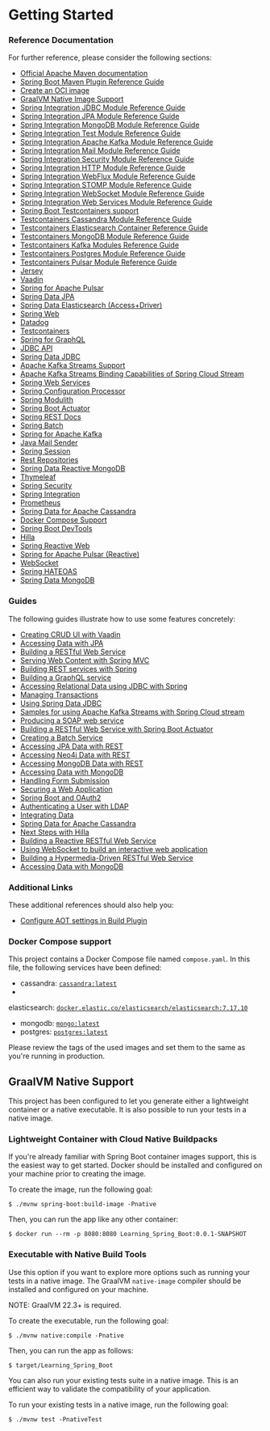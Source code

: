 # Getting Started

### Reference Documentation

For further reference, please consider the following sections:

* [Official Apache Maven documentation](https://maven.apache.org/guides/index.html)
* [Spring Boot Maven Plugin Reference Guide](https://docs.spring.io/spring-boot/docs/3.1.2/maven-plugin/reference/html/)
* [Create an OCI image](https://docs.spring.io/spring-boot/docs/3.1.2/maven-plugin/reference/html/#build-image)
* [GraalVM Native Image Support](https://docs.spring.io/spring-boot/docs/3.1.2/reference/html/native-image.html#native-image)
* [Spring Integration JDBC Module Reference Guide](https://docs.spring.io/spring-integration/reference/html/jdbc.html)
* [Spring Integration JPA Module Reference Guide](https://docs.spring.io/spring-integration/reference/html/jpa.html)
* [Spring Integration MongoDB Module Reference Guide](https://docs.spring.io/spring-integration/reference/html/mongodb.html)
* [Spring Integration Test Module Reference Guide](https://docs.spring.io/spring-integration/reference/html/testing.html)
* [Spring Integration Apache Kafka Module Reference Guide](https://docs.spring.io/spring-integration/reference/html/kafka.html)
* [Spring Integration Mail Module Reference Guide](https://docs.spring.io/spring-integration/reference/html/mail.html)
* [Spring Integration Security Module Reference Guide](https://docs.spring.io/spring-integration/reference/html/security.html)
* [Spring Integration HTTP Module Reference Guide](https://docs.spring.io/spring-integration/reference/html/http.html)
* [Spring Integration WebFlux Module Reference Guide](https://docs.spring.io/spring-integration/reference/html/webflux.html)
* [Spring Integration STOMP Module Reference Guide](https://docs.spring.io/spring-integration/reference/html/stomp.html)
* [Spring Integration WebSocket Module Reference Guide](https://docs.spring.io/spring-integration/reference/html/web-sockets.html)
* [Spring Integration Web Services Module Reference Guide](https://docs.spring.io/spring-integration/reference/html/ws.html)
* [Spring Boot Testcontainers support](https://docs.spring.io/spring-boot/docs/3.1.2/reference/html/features.html#features.testing.testcontainers)
* [Testcontainers Cassandra Module Reference Guide](https://www.testcontainers.org/modules/databases/cassandra/)
* [Testcontainers Elasticsearch Container Reference Guide](https://www.testcontainers.org/modules/elasticsearch/)
* [Testcontainers MongoDB Module Reference Guide](https://www.testcontainers.org/modules/databases/mongodb/)
* [Testcontainers Kafka Modules Reference Guide](https://www.testcontainers.org/modules/kafka/)
* [Testcontainers Postgres Module Reference Guide](https://www.testcontainers.org/modules/databases/postgres/)
* [Testcontainers Pulsar Module Reference Guide](https://www.testcontainers.org/modules/pulsar/)
* [Jersey](https://docs.spring.io/spring-boot/docs/3.1.2/reference/htmlsingle/#web.servlet.jersey)
* [Vaadin](https://vaadin.com/docs)
* [Spring for Apache Pulsar](https://docs.spring.io/spring-pulsar/docs/0.2.x/reference/html/)
* [Spring Data JPA](https://docs.spring.io/spring-boot/docs/3.1.2/reference/htmlsingle/#data.sql.jpa-and-spring-data)
* [Spring Data Elasticsearch (Access+Driver)](https://docs.spring.io/spring-boot/docs/3.1.2/reference/htmlsingle/#data.nosql.elasticsearch)
* [Spring Web](https://docs.spring.io/spring-boot/docs/3.1.2/reference/htmlsingle/#web)
* [Datadog](https://docs.spring.io/spring-boot/docs/3.1.2/reference/htmlsingle/#actuator.metrics.export.datadog)
* [Testcontainers](https://www.testcontainers.org/)
* [Spring for GraphQL](https://docs.spring.io/spring-boot/docs/3.1.2/reference/html/web.html#web.graphql)
* [JDBC API](https://docs.spring.io/spring-boot/docs/3.1.2/reference/htmlsingle/#data.sql)
* [Spring Data JDBC](https://docs.spring.io/spring-boot/docs/3.1.2/reference/htmlsingle/#data.sql.jdbc)
* [Apache Kafka Streams Support](https://docs.spring.io/spring-kafka/docs/current/reference/html/#streams-kafka-streams)
* [Apache Kafka Streams Binding Capabilities of Spring Cloud Stream](https://docs.spring.io/spring-cloud-stream/docs/current/reference/htmlsingle/#_kafka_streams_binding_capabilities_of_spring_cloud_stream)
* [Spring Web Services](https://docs.spring.io/spring-boot/docs/3.1.2/reference/htmlsingle/#io.webservices)
* [Spring Configuration Processor](https://docs.spring.io/spring-boot/docs/3.1.2/reference/htmlsingle/#appendix.configuration-metadata.annotation-processor)
* [Spring Modulith](https://docs.spring.io/spring-modulith/docs/current/reference/html/)
* [Spring Boot Actuator](https://docs.spring.io/spring-boot/docs/3.1.2/reference/htmlsingle/#actuator)
* [Spring REST Docs](https://docs.spring.io/spring-restdocs/docs/current/reference/html5/)
* [Spring Batch](https://docs.spring.io/spring-boot/docs/3.1.2/reference/htmlsingle/#howto.batch)
* [Spring for Apache Kafka](https://docs.spring.io/spring-boot/docs/3.1.2/reference/htmlsingle/#messaging.kafka)
* [Java Mail Sender](https://docs.spring.io/spring-boot/docs/3.1.2/reference/htmlsingle/#io.email)
* [Spring Session](https://docs.spring.io/spring-session/reference/)
* [Rest Repositories](https://docs.spring.io/spring-boot/docs/3.1.2/reference/htmlsingle/#howto.data-access.exposing-spring-data-repositories-as-rest)
* [Spring Data Reactive MongoDB](https://docs.spring.io/spring-boot/docs/3.1.2/reference/htmlsingle/#data.nosql.mongodb)
* [Thymeleaf](https://docs.spring.io/spring-boot/docs/3.1.2/reference/htmlsingle/#web.servlet.spring-mvc.template-engines)
* [Spring Security](https://docs.spring.io/spring-boot/docs/3.1.2/reference/htmlsingle/#web.security)
* [Spring Integration](https://docs.spring.io/spring-boot/docs/3.1.2/reference/htmlsingle/#messaging.spring-integration)
* [Prometheus](https://docs.spring.io/spring-boot/docs/3.1.2/reference/htmlsingle/#actuator.metrics.export.prometheus)
* [Spring Data for Apache Cassandra](https://docs.spring.io/spring-boot/docs/3.1.2/reference/htmlsingle/#data.nosql.cassandra)
* [Docker Compose Support](https://docs.spring.io/spring-boot/docs/3.1.2/reference/htmlsingle/#features.docker-compose)
* [Spring Boot DevTools](https://docs.spring.io/spring-boot/docs/3.1.2/reference/htmlsingle/#using.devtools)
* [Hilla](https://hilla.dev/)
* [Spring Reactive Web](https://docs.spring.io/spring-boot/docs/3.1.2/reference/htmlsingle/#web.reactive)
* [Spring for Apache Pulsar (Reactive)](https://docs.spring.io/spring-pulsar/docs/0.2.x/reference/html/#reactive-pulsar)
* [WebSocket](https://docs.spring.io/spring-boot/docs/3.1.2/reference/htmlsingle/#messaging.websockets)
* [Spring HATEOAS](https://docs.spring.io/spring-boot/docs/3.1.2/reference/htmlsingle/#web.spring-hateoas)
* [Spring Data MongoDB](https://docs.spring.io/spring-boot/docs/3.1.2/reference/htmlsingle/#data.nosql.mongodb)

### Guides

The following guides illustrate how to use some features concretely:

* [Creating CRUD UI with Vaadin](https://spring.io/guides/gs/crud-with-vaadin/)
* [Accessing Data with JPA](https://spring.io/guides/gs/accessing-data-jpa/)
* [Building a RESTful Web Service](https://spring.io/guides/gs/rest-service/)
* [Serving Web Content with Spring MVC](https://spring.io/guides/gs/serving-web-content/)
* [Building REST services with Spring](https://spring.io/guides/tutorials/rest/)
* [Building a GraphQL service](https://spring.io/guides/gs/graphql-server/)
* [Accessing Relational Data using JDBC with Spring](https://spring.io/guides/gs/relational-data-access/)
* [Managing Transactions](https://spring.io/guides/gs/managing-transactions/)
* [Using Spring Data JDBC](https://github.com/spring-projects/spring-data-examples/tree/master/jdbc/basics)
* [Samples for using Apache Kafka Streams with Spring Cloud stream](https://github.com/spring-cloud/spring-cloud-stream-samples/tree/master/kafka-streams-samples)
* [Producing a SOAP web service](https://spring.io/guides/gs/producing-web-service/)
* [Building a RESTful Web Service with Spring Boot Actuator](https://spring.io/guides/gs/actuator-service/)
* [Creating a Batch Service](https://spring.io/guides/gs/batch-processing/)
* [Accessing JPA Data with REST](https://spring.io/guides/gs/accessing-data-rest/)
* [Accessing Neo4j Data with REST](https://spring.io/guides/gs/accessing-neo4j-data-rest/)
* [Accessing MongoDB Data with REST](https://spring.io/guides/gs/accessing-mongodb-data-rest/)
* [Accessing Data with MongoDB](https://spring.io/guides/gs/accessing-data-mongodb/)
* [Handling Form Submission](https://spring.io/guides/gs/handling-form-submission/)
* [Securing a Web Application](https://spring.io/guides/gs/securing-web/)
* [Spring Boot and OAuth2](https://spring.io/guides/tutorials/spring-boot-oauth2/)
* [Authenticating a User with LDAP](https://spring.io/guides/gs/authenticating-ldap/)
* [Integrating Data](https://spring.io/guides/gs/integration/)
* [Spring Data for Apache Cassandra](https://spring.io/guides/gs/accessing-data-cassandra/)
* [Next Steps with Hilla](https://hilla.dev/docs/react/start/quick/#coming-from-spring-initializr)
* [Building a Reactive RESTful Web Service](https://spring.io/guides/gs/reactive-rest-service/)
* [Using WebSocket to build an interactive web application](https://spring.io/guides/gs/messaging-stomp-websocket/)
* [Building a Hypermedia-Driven RESTful Web Service](https://spring.io/guides/gs/rest-hateoas/)
* [Accessing Data with MongoDB](https://spring.io/guides/gs/accessing-data-mongodb/)

### Additional Links

These additional references should also help you:

* [Configure AOT settings in Build Plugin](https://docs.spring.io/spring-boot/docs/3.1.2/maven-plugin/reference/htmlsingle/#aot)

### Docker Compose support

This project contains a Docker Compose file named `compose.yaml`.
In this file, the following services have been defined:

* cassandra: [`cassandra:latest`](https://hub.docker.com/_/cassandra)
*
elasticsearch: [`docker.elastic.co/elasticsearch/elasticsearch:7.17.10`](https://www.docker.elastic.co/r/elasticsearch)
* mongodb: [`mongo:latest`](https://hub.docker.com/_/mongo)
* postgres: [`postgres:latest`](https://hub.docker.com/_/postgres)

Please review the tags of the used images and set them to the same as you're running in production.

## GraalVM Native Support

This project has been configured to let you generate either a lightweight container or a native executable.
It is also possible to run your tests in a native image.

### Lightweight Container with Cloud Native Buildpacks

If you're already familiar with Spring Boot container images support, this is the easiest way to get started.
Docker should be installed and configured on your machine prior to creating the image.

To create the image, run the following goal:

```
$ ./mvnw spring-boot:build-image -Pnative
```

Then, you can run the app like any other container:

```
$ docker run --rm -p 8080:8080 Learning_Spring_Boot:0.0.1-SNAPSHOT
```

### Executable with Native Build Tools

Use this option if you want to explore more options such as running your tests in a native image.
The GraalVM `native-image` compiler should be installed and configured on your machine.

NOTE: GraalVM 22.3+ is required.

To create the executable, run the following goal:

```
$ ./mvnw native:compile -Pnative
```

Then, you can run the app as follows:

```
$ target/Learning_Spring_Boot
```

You can also run your existing tests suite in a native image.
This is an efficient way to validate the compatibility of your application.

To run your existing tests in a native image, run the following goal:

```
$ ./mvnw test -PnativeTest
```

